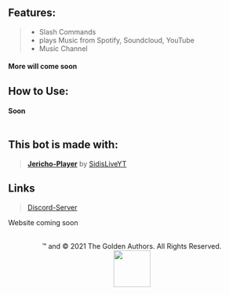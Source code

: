 ## Features:
> - Slash Commands
> - plays Music from Spotify, Soundcloud, YouTube
> - Music Channel
#### More will come soon

## How to Use:

#### Soon

```Shell

```

## This bot is made with:
> [**Jericho-Player**](https://github.com/SidisLiveYT/Jericho-Player) by [SidisLiveYT](https://github.com/SidisLiveYT)
> 

## Links
>[Discord-Server](https://discord.gg/PX28nyVgdP)

Website coming soon
<br/>
<br/>
  <div align="center">
    ™ and © 2021 The Golden Authors. All Rights Reserved.
    </div>
  <div align="center">
  <img style="width: 75px;" src="https://cds.spasten.studio/static/spasten_studio_black.svg">
    </div>
